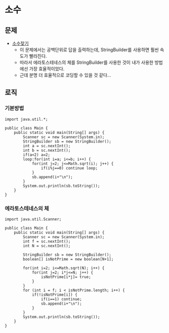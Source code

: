 # 소수
## 문제
* [소수찾기](https://www.acmicpc.net/problem/1929)
  * 이 문제에서는 공백단위로 답을 출력하는데, StringBuilder를 사용하면 훨씬 속도가 빨라진다.
  * 따라서 에라토스테네스의 체를 StringBuilder를 사용한 것이 내가 사용한 방법에선 가장 효율적이었다.
  * 근데 분명 더 효율적으로 코딩할 수 있을 것 같다...

## 로직
### 기본방법
    import java.util.*;

    public class Main {
	    public static void main(String[] args) {
		    Scanner sc = new Scanner(System.in);
		    StringBuilder sb = new StringBuilder();
		    int a = sc.nextInt();
		    int b = sc.nextInt();
		    if(a<2) a=2;
		    loop:for(int i=a; i<=b; i++) {
			    for(int j=2; j<=Math.sqrt(i); j++) {
				    if(i%j==0) continue loop;
			    }
			    sb.append(i+"\n");
		    }
		    System.out.println(sb.toString());
	    }
    }

### 에라토스테네스의 체
    import java.util.Scanner;

    public class Main {
	    public static void main(String[] args) {
		    Scanner sc = new Scanner(System.in);
		    int f = sc.nextInt();
		    int N = sc.nextInt();
        
		    StringBuilder sb = new StringBuilder();
		    boolean[] isNotPrime = new boolean[N+1];

		    for(int i=2; i<=Math.sqrt(N); i++) { 
			    for(int j=2; i*j<=N; j++) {
				    isNotPrime[i*j]= true;
			    }
		    }
		    for (int i = f; i < isNotPrime.length; i++) {
			    if(!isNotPrime[i]) {
				    if(i==1) continue;
				    sb.append(i+"\n");
			    }
		    }
		    System.out.println(sb.toString());
	    }
    }
